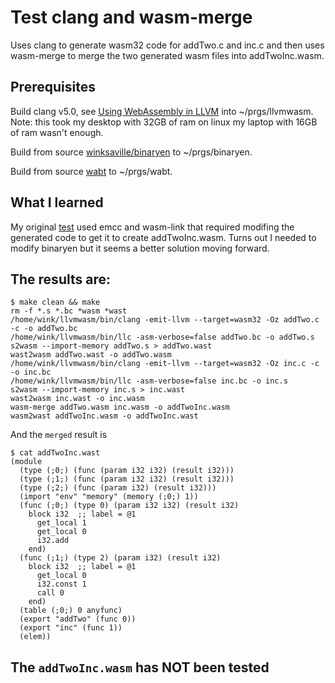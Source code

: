 # Test clang and wasm-merge
Uses clang to generate wasm32 code for addTwo.c and inc.c
and then uses wasm-merge to merge the two generated wasm
files into addTwoInc.wasm.

## Prerequisites
Build clang v5.0, see [Using WebAssembly in LLVM](https://gist.github.com/yurydelendik/4eeff8248aeb14ce763e) into ~/prgs/llvmwasm.
Note: this took my desktop with 32GB of ram on linux my laptop with 16GB of ram wasn't enough.

Build from source [winksaville/binaryen](https://github.com/winksaville/binaryen) to ~/prgs/binaryen.

Build from source [wabt](https://github.com/WebAssembly/wabt) to ~/prgs/wabt.

## What I learned
My original [test](https://github.com/winksaville/test-emcc-and-wasm-link) used
emcc and wasm-link that required modifing the generated code to get it to
create addTwoInc.wasm. Turns out I needed to modify binaryen but it seems
a better solution moving forward.

## The results are:
```
$ make clean && make
rm -f *.s *.bc *wasm *wast
/home/wink/llvmwasm/bin/clang -emit-llvm --target=wasm32 -Oz addTwo.c -c -o addTwo.bc
/home/wink/llvmwasm/bin/llc -asm-verbose=false addTwo.bc -o addTwo.s
s2wasm --import-memory addTwo.s > addTwo.wast
wast2wasm addTwo.wast -o addTwo.wasm
/home/wink/llvmwasm/bin/clang -emit-llvm --target=wasm32 -Oz inc.c -c -o inc.bc
/home/wink/llvmwasm/bin/llc -asm-verbose=false inc.bc -o inc.s
s2wasm --import-memory inc.s > inc.wast
wast2wasm inc.wast -o inc.wasm
wasm-merge addTwo.wasm inc.wasm -o addTwoInc.wasm
wasm2wast addTwoInc.wasm -o addTwoInc.wast
```
And the `merged` result is
```
$ cat addTwoInc.wast
(module
  (type (;0;) (func (param i32 i32) (result i32)))
  (type (;1;) (func (param i32 i32) (result i32)))
  (type (;2;) (func (param i32) (result i32)))
  (import "env" "memory" (memory (;0;) 1))
  (func (;0;) (type 0) (param i32 i32) (result i32)
    block i32  ;; label = @1
      get_local 1
      get_local 0
      i32.add
    end)
  (func (;1;) (type 2) (param i32) (result i32)
    block i32  ;; label = @1
      get_local 0
      i32.const 1
      call 0
    end)
  (table (;0;) 0 anyfunc)
  (export "addTwo" (func 0))
  (export "inc" (func 1))
  (elem))
```

## The `addTwoInc.wasm` has NOT been tested
